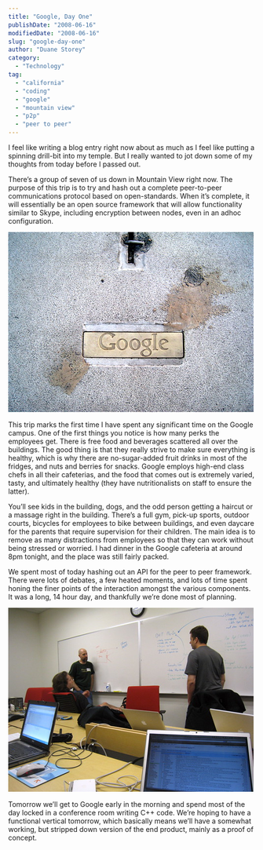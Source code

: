 ```yaml
---
title: "Google, Day One"
publishDate: "2008-06-16"
modifiedDate: "2008-06-16"
slug: "google-day-one"
author: "Duane Storey"
category:
  - "Technology"
tag:
  - "california"
  - "coding"
  - "google"
  - "mountain view"
  - "p2p"
  - "peer to peer"
---
```


I feel like writing a blog entry right now about as much as I feel like putting a spinning drill-bit into my temple. But I really wanted to jot down some of my thoughts from today before I passed out.

There’s a group of seven of us down in Mountain View right now. The purpose of this trip is to try and hash out a complete peer-to-peer communications protocol based on open-standards. When it’s complete, it will essentially be an open source framework that will allow functionality similar to Skype, including encryption between nodes, even in an adhoc configuration.

[![](_images/google-day-one-1.jpg)](http://www.flickr.com/photos/duanestorey/2586751358/)

This trip marks the first time I have spent any significant time on the Google campus. One of the first things you notice is how many perks the employees get. There is free food and beverages scattered all over the buildings. The good thing is that they really strive to make sure everything is healthy, which is why there are no-sugar-added fruit drinks in most of the fridges, and nuts and berries for snacks. Google employs high-end class chefs in all their cafeterias, and the food that comes out is extremely varied, tasty, and ultimately healthy (they have nutritionalists on staff to ensure the latter).

You’ll see kids in the building, dogs, and the odd person getting a haircut or a massage right in the building. There’s a full gym, pick-up sports, outdoor courts, bicycles for employees to bike between buildings, and even daycare for the parents that require supervision for their children. The main idea is to remove as many distractions from employees so that they can work without being stressed or worried. I had dinner in the Google cafeteria at around 8pm tonight, and the place was still fairly packed.

We spent most of today hashing out an API for the peer to peer framework. There were lots of debates, a few heated moments, and lots of time spent honing the finer points of the interaction amongst the various components. It was a long, 14 hour day, and thankfully we’re done most of planning.

[![](_images/google-day-one-2.jpg)](http://www.flickr.com/photos/duanestorey/2586748082/in/photostream/)

Tomorrow we’ll get to Google early in the morning and spend most of the day locked in a conference room writing C++ code. We’re hoping to have a functional vertical tomorrow, which basically means we’ll have a somewhat working, but stripped down version of the end product, mainly as a proof of concept.